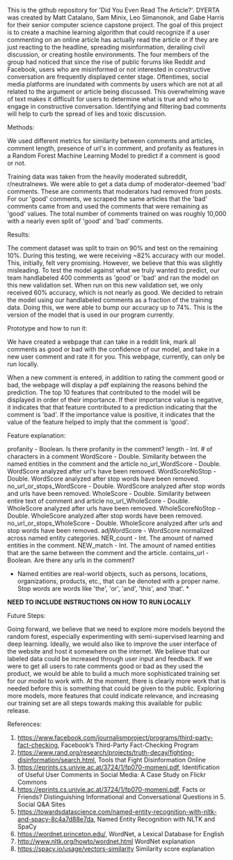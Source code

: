 This is the github repository for 'Did You Even Read The Article?'. DYERTA was created by Matt Catalano, Sam Minix, Leo Simanonok, and Gabe Harris for their senior computer science capstone project. The goal of this project is to create a machine learning algorithm that could recognize if a user commenting on an online article has actually read the article or if they are just reacting to the headline, spreading misinformation, derailing civil discussion, or creating hostile environments. The four members of the group had noticed that since the rise of public forums like Reddit and Facebook, users who are misinformed or not interested in constructive conversation are frequently displayed center stage. Oftentimes, social media platforms are inundated with comments by users which are not at all related to the argument or article being discussed. This overwhelming wave of text makes it difficult for users to determine what is true and who to engage in constructive conversation. Identifying and filtering bad comments will help to curb the spread of lies and toxic discussion.

Methods:

We used different metrics for similarity between comments and articles, comment length, presence of url's in comment, and profanity as features in a Random Forest Machine Learning Model to predict if a comment is good or not.

Training data was taken from the heavily moderated subreddit, r/neutralnews. We were able to get a data dump of moderator-deemed 'bad' comments. These are comments that moderators had removed from posts. For our 'good' comments, we scraped the same articles that the 'bad' comments came from and used the comments that were remaining as 'good' values. The total number of comments trained on was roughly 10,000 with a nearly even split of 'good' and 'bad' comments.

Results:

The comment dataset was split to train on 90% and test on the remaining 10%. During this testing, we were receiving ~82% accuracy with our model. This, initially, felt very promising. However, we believe that this was slightly misleading. To test the model against what we truly wanted to predict, our team handlabeled 400 comments as 'good' or 'bad' and ran the model on this new validation set. When run on this new validation set, we only received 60% accuracy, which is not nearly as good. We decided to retrain the model using our handlabeled comments as a fraction of the training data. Doing this, we were able to bump our accuracy up to 74%. This is the version of the model that is used in our program currently.

Prototype and how to run it:

We have created a webpage that can take in a reddit link, mark all comments as good or bad with the confidence of our model, and take in a new user comment and rate it for you. This webpage, currently, can only be run locally.

When a new comment is entered, in addition to rating the comment good or bad, the webpage will display a pdf explaining the reasons behind the prediction. The top 10 features that contributed to the model will be displayed in order of their importance. If their importance value is negative, it indicates that that feature contributed to a prediction indicating that the comment is 'bad'. If the importance value is positive, it indicates that the value of the feature helped to imply that the comment is 'good'.

Feature explanation:

profanity - Boolean. Is there profanity in the comment?
length - Int. # of characters in a comment
WordScore - Double. Similarity between the named entities in the comment and the article
no_url_WordScore - Double. WordScore analyzed after url's have been removed.
WordScoreNoStop - Double. WordScore analyzed after stop words have been removed.
no_url_or_stops_WordScore - Double. WordScore analyzed after stop words and urls have been removed.
WholeScore - Double. Similarity between entire text of comment and article
no_url_WholeScore - Double. WholeScore analyzed after urls have been removed.
WholeScoreNoStop - Double. WholeScore analyzed after stop words have been removed.
no_url_or_stops_WholeScore - Double. WholeScore analyzed after urls and stop words have been removed.
adjWordScore - WordScore normalized across named entity categories.
NER_count - Int. The amount of named entities in the comment.
NEW_match - Int. The amount of named entities that are the same between the comment and the article.
contains_url - Boolean. Are there any urls in the comment?

* Named entities are real-world objects, such as persons, locations, organizations, products, etc., that can be denoted with a proper name. Stop words are words like 'the', 'or', 'and', 'this', and 'that'. *

**NEED TO INCLUDE INSTRUCTIONS ON HOW TO RUN LOCALLY**

Future Steps:

Going forward, we believe that we need to explore more models beyond the random forest, especially experimenting with semi-supervised learning and deep learning. Ideally, we would also like to improve the user interface of the website and host it somewhere on the internet. We believe that our labeled data could be increased through user input and feedback. If we were to get all users to rate comments good or bad as they used the product, we would be able to build a much more sophisticated training set for our model to work with. At the moment, there is clearly more work that is needed before this is something that could be given to the public. Exploring more models, more features that could indicate relevance, and increasing our training set are all steps towards making this available for public release.

References:

1. https://www.facebook.com/journalismproject/programs/third-party-fact-checking, Facebook’s Third-Party Fact-Checking Program
2. https://www.rand.org/research/projects/truth-decay/fighting-disinformation/search.html, Tools that Fight Disinformation Online
3. https://eprints.cs.univie.ac.at/3724/1/fp070-momeni.pdf, Identification of Useful User Comments in Social Media: A Case Study on Flickr Commons
4. https://eprints.cs.univie.ac.at/3724/1/fp070-momeni.pdf, Facts or Friends? Distinguishing Informational and Conversational Questions in 5. Social Q&A Sites
6. https://towardsdatascience.com/named-entity-recognition-with-nltk-and-spacy-8c4a7d88e7da, Named Entity Recognition with NLTK and SpaCy
7. https://wordnet.princeton.edu/, WordNet, a Lexical Database for English
8. http://www.nltk.org/howto/wordnet.html WordNet explanation
9. https://spacy.io/usage/vectors-similarity Similarity score explanation


